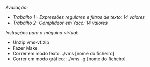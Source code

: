 *Avaliação:*
- *Trabalho 1 - Expressões regulares e filtros de texto: 14 valores*
- *Trabalho 2- Complidaor em Yacc: 14 valores*

*Instruções para a máquina virtual:*
- Unzip vms-vf.zip
- Fazer Make
- Correr em modo texto: ./vms [nome do ficheiro]
- Correr em modo gráfico:: ./vms -g [nome do ficheiro]
